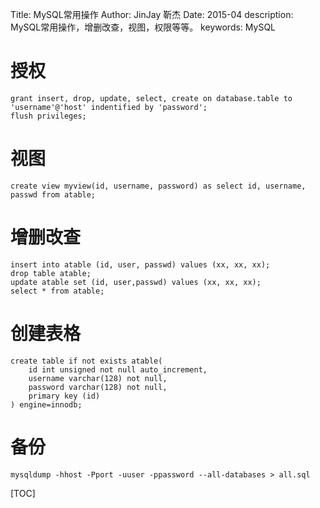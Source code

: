 Title:   MySQL常用操作
Author: JinJay 靳杰
Date:    2015-04
description: MySQL常用操作，增删改查，视图，权限等等。
keywords: MySQL

# 授权
```mysql
grant insert, drop, update, select, create on database.table to 'username'@'host' indentified by 'password';
flush privileges;
```

# 视图
```mysql
create view myview(id, username, password) as select id, username, passwd from atable;
```

# 增删改查
```mysql
insert into atable (id, user, passwd) values (xx, xx, xx);
drop table atable;
update atable set (id, user,passwd) values (xx, xx, xx);
select * from atable;
```

# 创建表格
```mysql
create table if not exists atable(
    id int unsigned not null auto_increment,
    username varchar(128) not null,
    password varchar(128) not null,
    primary key (id)
) engine=innodb;
```

# 备份
```
mysqldump -hhost -Pport -uuser -ppassword --all-databases > all.sql
```

[TOC]
